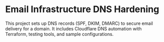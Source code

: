 # Email Infrastructure DNS Hardening

This project sets up DNS records (SPF, DKIM, DMARC) to secure email delivery for a domain. It includes Cloudflare DNS automation with Terraform, testing tools, and sample configurations.
